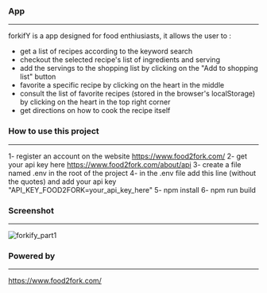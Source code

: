 ### App
----
forkifY is a app designed for food enthiusiasts, it allows the user to  : 
- get a list of recipes according to the keyword search
- checkout the selected recipe's list of ingredients and serving 
- add the servings to the shopping list by clicking on the "Add to shopping list" button
- favorite a specific recipe  by clicking on the heart in the middle 
- consult the list of favorite recipes (stored in the browser's localStorage) by clicking on the heart in the top right corner 
- get directions on how to cook the recipe itself

### How to use this project
----
1- register an account on the website https://www.food2fork.com/
2- get your api key here https://www.food2fork.com/about/api
3- create a file named .env in the root of the project
4- in the .env file add this line (without the quotes) and add your api key "API_KEY_FOOD2FORK=your_api_key_here"
5- npm install
6- npm run build
### Screenshot
----
![forkify_part1](https://i.imgur.com/hDWmJeI.png)
### Powered by 
----
https://www.food2fork.com/

